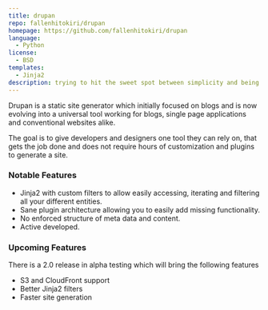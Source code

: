 ```yaml
---
title: drupan
repo: fallenhitokiri/drupan
homepage: https://github.com/fallenhitokiri/drupan
language:
  - Python
license:
  - BSD
templates:
  - Jinja2
description: trying to hit the sweet spot between simplicity and being feature rich enough for every use case.
---
```


Drupan is a static site generator which initially focused on blogs and is now evolving into a universal tool working for blogs, single page applications and conventional websites alike.

The goal is to give developers and designers one tool they can rely on, that gets the job done and does not require hours of customization and plugins to generate a site.

### Notable Features
* Jinja2 with custom filters to allow easily accessing, iterating and filtering all your different entities.
* Sane plugin architecture allowing you to easily add missing functionality.
* No enforced structure of meta data and content.
* Active developed.

### Upcoming Features
There is a 2.0 release in alpha testing which will bring the following features

* S3 and CloudFront support
* Better Jinja2 filters
* Faster site generation
